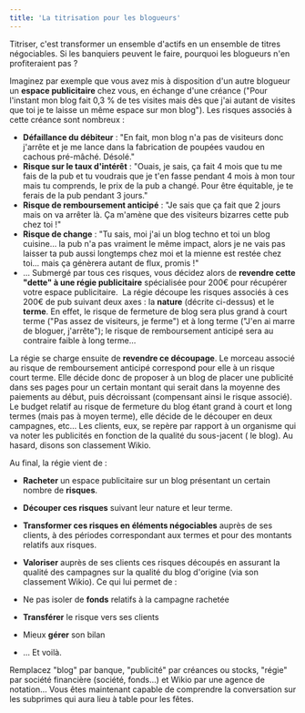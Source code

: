 ```yaml
---
title: 'La titrisation pour les blogueurs'
---
```


Titriser, c'est transformer un ensemble d'actifs en un ensemble de titres
négociables. Si les banquiers peuvent le faire, pourquoi les blogueurs n'en
profiteraient pas ?

Imaginez par exemple que vous avez mis à disposition d'un autre blogueur un
**espace publicitaire** chez vous, en échange d'une créance ("Pour l'instant mon
blog fait 0,3 % de tes visites mais dès que j'ai autant de visites que toi je te
laisse un même espace sur mon blog"). Les risques associés à cette créance sont
nombreux :

- **Défaillance du débiteur** : "En fait, mon blog n'a pas de visiteurs donc
  j'arrête et je me lance dans la fabrication de poupées vaudou en cachous
  pré-mâché. Désolé."
- **Risque sur le taux d'intérêt** : "Ouais, je sais, ça fait 4 mois que tu me
  fais de la pub et tu voudrais que je t'en fasse pendant 4 mois à mon tour mais
  tu comprends, le prix de la pub a changé. Pour être équitable, je te ferais de
  la pub pendant 3 jours."
- **Risque de remboursement anticipé** : "Je sais que ça fait que 2 jours mais
  on va arrêter là. Ça m'amène que des visiteurs bizarres cette pub chez toi !"
- **Risque de change** : "Tu sais, moi j'ai un blog techno et toi un blog
  cuisine… la pub n'a pas vraiment le même impact, alors je ne vais pas laisser
  ta pub aussi longtemps chez moi et la mienne est restée chez toi… mais ça
  génèrera autant de flux, promis !"
- … Submergé par tous ces risques, vous décidez alors de **revendre cette
  "dette" à une régie publicitaire** spécialisée pour 200€ pour récupérer votre
  espace publicitaire.  La régie découpe les risques associés à ces 200€ de pub
  suivant deux axes : la **nature** (décrite ci-dessus) et le **terme**. En
  effet, le risque de fermeture de blog sera plus grand à court terme ("Pas
  assez de visiteurs, je ferme") et à long terme ("J'en ai marre de bloguer,
  j'arrête"); le risque de remboursement anticipé sera au contraire faible à
  long terme…

La régie se charge ensuite de **revendre ce découpage**. Le morceau associé au
risque de remboursement anticipé correspond pour elle à un risque court terme.
Elle décide donc de proposer à un blog de placer une publicité dans ses pages
pour un certain montant qui serait dans la moyenne des paiements au début, puis
décroissant (compensant ainsi le risque associé). Le budget relatif au risque de
fermeture du blog étant grand à court et long termes (mais pas à moyen terme),
elle décide de le découper en deux campagnes, etc… Les clients, eux, se repère
par rapport à un organisme qui va noter les publicités en fonction de la qualité
du sous-jacent ( le blog). Au hasard, disons son classement Wikio.

Au final, la régie vient de :

- **Racheter** un espace publicitaire sur un blog présentant un certain nombre
  de **risques**.
- **Découper ces risques** suivant leur nature et leur terme.
- **Transformer ces risques en éléments négociables** auprès de ses clients, à
  des périodes correspondant aux termes et pour des montants relatifs aux
  risques.
- **Valoriser** auprès de ses clients ces risques découpés en assurant la
  qualité des campagnes sur la qualité du blog d'origine (via son classement
  Wikio). Ce qui lui permet de :

- Ne pas isoler de **fonds** relatifs à la campagne rachetée
- **Transférer** le risque vers ses clients
- Mieux **gérer** son bilan
- … Et voilà.

Remplacez "blog" par banque, "publicité" par créances ou stocks, "régie" par
société financière (société, fonds…) et Wikio par une agence de notation… Vous
êtes maintenant capable de comprendre la conversation sur les subprimes qui aura
lieu à table pour les fêtes.
